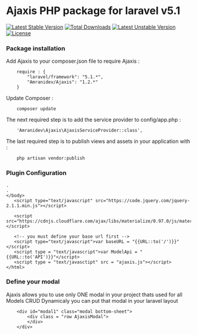 # Ajaxis PHP package for laravel v5.1 
[![Latest Stable Version](https://poser.pugx.org/amranidev/ajaxis/v/stable)](https://packagist.org/packages/amranidev/ajaxis) [![Total Downloads](https://poser.pugx.org/amranidev/ajaxis/downloads)](https://packagist.org/packages/amranidev/ajaxis)
[![Latest Unstable Version](https://poser.pugx.org/amranidev/ajaxis/v/unstable)](https://packagist.org/packages/amranidev/ajaxis) 
[![License](https://poser.pugx.org/amranidev/ajaxis/license)](https://packagist.org/packages/amranidev/ajaxis)
### Package installation ###
 
Add Ajaxis to your composer.json file to require Ajaxis :
```
    require : {
        "laravel/framework": "5.1.*",
        "Amranidev/Ajaxis": "1.2.*"
    }
```
 
Update Composer :
```
    composer update
```
 
The next required step is to add the service provider to config/app.php :
```
    'Amranidev\Ajaxis\AjaxisServiceProvider::class',
```
 
 The last required step is to publish views and assets in your application with :
```
    php artisan vendor:publish
```
### Plugin Configuration ###
 
```
.
.
</body>
   <script type="text/javascript" src="https://code.jquery.com/jquery-2.1.1.min.js"></script>
   
   <script src="https://cdnjs.cloudflare.com/ajax/libs/materialize/0.97.0/js/materialize.min.js"></script>
   
   <!-- you must define your base url first -->
   <script type="text/javascript">var baseURL = "{{URL::to('/')}}"</script>
   <script type = "text/javascript">var ModelApi = "{{URL::to('API')}}"</script>
   <script type = "text/javasctipt" src = "ajaxis.js"></script>
</html>

```
### Define your modal ###
Ajaxis allows you to use only ONE modal in your project thats used for all Models CRUD Dynamicaly 
you can put that modal in your laravel layout 
```
    <div id="modal1" class="modal bottom-sheet">
        <div class = "row AjaxisModal">
        </div>
    </div>
```
